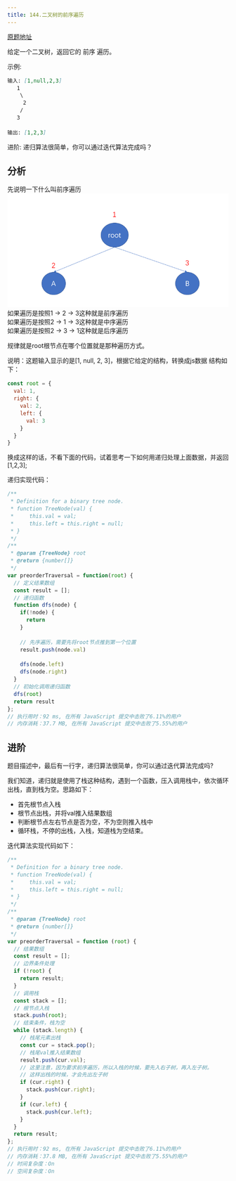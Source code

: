```yaml
---
title: 144.二叉树的前序遍历
---
```

[原题地址](https://leetcode-cn.com/problems/binary-tree-preorder-traversal/)

给定一个二叉树，返回它的 前序 遍历。

示例:
```md
输入: [1,null,2,3]  
   1
    \
     2
    /
   3 

输出: [1,2,3]
```
进阶: 递归算法很简单，你可以通过迭代算法完成吗？

## 分析
先说明一下什么叫前序遍历
![144-1](../image/144-1.png)
如果遍历是按照1 -> 2 -> 3这种就是前序遍历 <br/>
如果遍历是按照2 -> 1 -> 3这种就是中序遍历 <br/>
如果遍历是按照2 -> 3 -> 1这种就是后序遍历 <br/>

规律就是root根节点在哪个位置就是那种遍历方式。

说明：这题输入显示的是[1, null, 2, 3]，根据它给定的结构，转换成js数据 结构如下：
```js
const root = {
  val: 1,
  right: {
    val: 2,
    left: {
      val: 3
    }
  }
}
```
换成这样的话，不看下面的代码，试着思考一下如何用递归处理上面数据，并返回[1,2,3];

递归实现代码：
```js
/**
 * Definition for a binary tree node.
 * function TreeNode(val) {
 *     this.val = val;
 *     this.left = this.right = null;
 * }
 */
/**
 * @param {TreeNode} root
 * @return {number[]}
 */
var preorderTraversal = function(root) {
  // 定义结果数组
  const result = [];
  // 递归函数
  function dfs(node) {
    if(!node) {
      return
    }

    // 先序遍历，需要先将root节点推到第一个位置
    result.push(node.val)

    dfs(node.left)
    dfs(node.right)
  }
  // 初始化调用递归函数
  dfs(root)
  return result
};
// 执行用时：92 ms, 在所有 JavaScript 提交中击败了6.11%的用户
// 内存消耗：37.7 MB, 在所有 JavaScript 提交中击败了5.55%的用户
```

## 进阶
题目描述中，最后有一行字，递归算法很简单，你可以通过迭代算法完成吗?

我们知道，递归就是使用了栈这种结构，遇到一个函数，压入调用栈中，依次循环出栈，直到栈为空。思路如下：
- 首先根节点入栈
- 根节点出栈，并将val推入结果数组
- 判断根节点左右节点是否为空，不为空则推入栈中
- 循环栈，不停的出栈，入栈，知道栈为空结束。

迭代算法实现代码如下：
```js
/**
 * Definition for a binary tree node.
 * function TreeNode(val) {
 *     this.val = val;
 *     this.left = this.right = null;
 * }
 */
/**
 * @param {TreeNode} root
 * @return {number[]}
 */
var preorderTraversal = function (root) {
  // 结果数组
  const result = [];
  // 边界条件处理
  if (!root) {
    return result;
  }
  // 调用栈
  const stack = [];
  // 根节点入栈
  stack.push(root);
  // 结束条件，栈为空
  while (stack.length) {
    // 栈尾元素出栈
    const cur = stack.pop();
    // 栈尾val推入结果数组
    result.push(cur.val);
    // 这里注意，因为要求前序遍历，所以入栈的时候，要先入右子树，再入左子树。
    // 这样出栈的时候，才会先出左子树
    if (cur.right) {
      stack.push(cur.right);
    }
    if (cur.left) {
      stack.push(cur.left);
    }
  }
  return result;
};
// 执行用时：92 ms, 在所有 JavaScript 提交中击败了6.11%的用户
// 内存消耗：37.8 MB, 在所有 JavaScript 提交中击败了5.55%的用户
// 时间复杂度：On
// 空间复杂度：On
```
